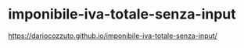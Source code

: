# imponibile-iva-totale-senza-input
https://dariocozzuto.github.io/imponibile-iva-totale-senza-input/
